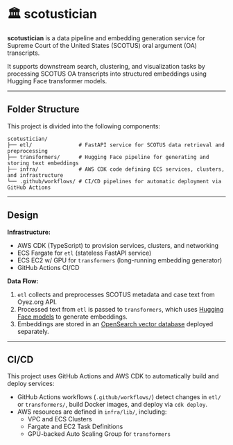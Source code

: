 # 🏛️ scotustician

**scotustician** is a data pipeline and embedding generation service for Supreme Court of the United States (SCOTUS) oral argument (OA) transcripts. 

It supports downstream search, clustering, and visualization tasks by processing SCOTUS OA transcripts into structured embeddings using Hugging Face transformer models.

---

## Folder Structure

This project is divided into the following components:

```
scotustician/
├── etl/               # FastAPI service for SCOTUS data retrieval and preprocessing
├── transformers/      # Hugging Face pipeline for generating and storing text embeddings
├── infra/             # AWS CDK code defining ECS services, clusters, and infrastructure
└── .github/workflows/ # CI/CD pipelines for automatic deployment via GitHub Actions
```

---

## Design

**Infrastructure:**
- AWS CDK (TypeScript) to provision services, clusters, and networking
- ECS Fargate for `etl` (stateless FastAPI service)
- ECS EC2 w/ GPU for `transformers` (long-running embedding generator)
- GitHub Actions CI/CD

**Data Flow:**
1. `etl` collects and preprocesses SCOTUS metadata and case text from Oyez.org API.
2. Processed text from `etl` is passed to `transformers`, which uses [Hugging Face models](https://huggingface.co/sentence-transformers/all-MiniLM-L6-v2) to generate embeddings.
3. Embeddings are stored in an [OpenSearch vector database](https://www.github.com/reedmarkham/scotustician-db) deployed separately.

---

## CI/CD

This project uses GitHub Actions and AWS CDK to automatically build and deploy services:

- GitHub Actions workflows (`.github/workflows/`) detect changes in `etl/` or `transformers/`, build Docker images, and deploy via `cdk deploy`.
- AWS resources are defined in `infra/lib/`, including:
  - VPC and ECS Clusters
  - Fargate and EC2 Task Definitions
  - GPU-backed Auto Scaling Group for `transformers`
